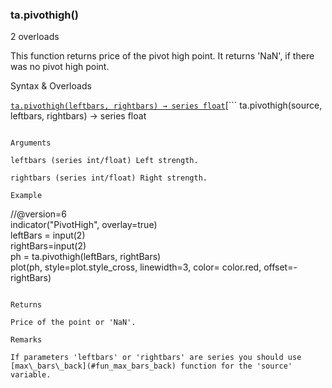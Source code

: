 ### ta.pivothigh()

2 overloads

This function returns price of the pivot high point. It returns 'NaN', if there was no pivot high point.

Syntax & Overloads

[```
ta.pivothigh(leftbars, rightbars) → series float
```](#fun_ta.pivothigh-0)[```
ta.pivothigh(source, leftbars, rightbars) → series float
```](#fun_ta.pivothigh-1)

Arguments

leftbars (series int/float) Left strength.

rightbars (series int/float) Right strength.

Example

```
//@version=6  
indicator("PivotHigh", overlay=true)  
leftBars = input(2)  
rightBars=input(2)  
ph = ta.pivothigh(leftBars, rightBars)  
plot(ph, style=plot.style_cross, linewidth=3, color= color.red, offset=-rightBars)
```

Returns

Price of the point or 'NaN'.

Remarks

If parameters 'leftbars' or 'rightbars' are series you should use [max\_bars\_back](#fun_max_bars_back) function for the 'source' variable.
